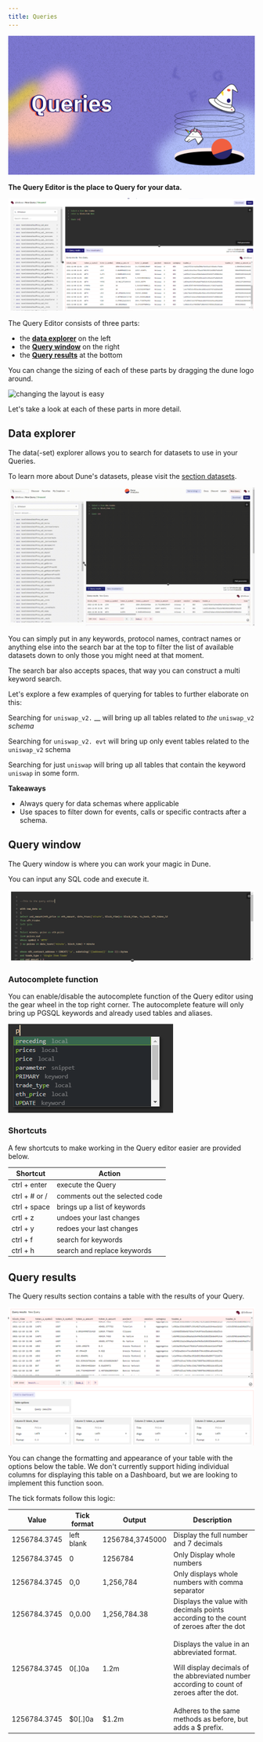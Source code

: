 ```yaml
---
title: Queries
---
```


<style>
  .md-typeset h1,
  .md-content__button {
    display: none;
  }
  .md-header__topic{
    font-weight: bold;
  }
</style>

![dune docs cover queries](images/cover-queries.jpg)

**The Query Editor is the place to Query for your data.**

![Query editor](images/query-editor.png)

The Query Editor consists of three parts:

* the [**data explorer**](#data-explorer) on the left
* the [**Query window**](#query-window) on the right
* the [**Query results**](#query-results) at the bottom

You can change the sizing of each of these parts by dragging the dune logo around.

![changing the layout is easy](images/layout.gif)

Let's take a look at each of these parts in more detail.

## Data explorer

The data(-set) explorer allows you to search for datasets to use in your Queries.

To learn more about Dune's datasets, please visit the [section datasets](/tables/evm-blockchain).

![Data explorer](images/data-explorer.gif)

You can simply put in any keywords, protocol names, contract names or anything else into the search bar at the top to filter the list of available datasets down to only those you might need at that moment.

The search bar also accepts spaces, that way you can construct a multi keyword search.


Let's explore a few examples of querying for tables to further elaborate on this:

Searching for `uniswap_v2.` \_\_ will bring up all tables related to _the_ `uniswap_v2` _schema_

Searching for `uniswap_v2. evt` will bring up only event tables related to the `uniswap_v2` schema

Searching for just `uniswap` will bring up all tables that contain the keyword `uniswap` in some form.

**Takeaways**

* Always query for data schemas where applicable
* Use spaces to filter down for events, calls or specific contracts after a schema.

## Query window

The Query window is where you can work your magic in Dune.

You can input any SQL code and execute it.

![Query window](images/query-window.png)

### Autocomplete function

You can enable/disable the autocomplete function of the Query editor using the gear wheel in the top right corner. The autocomplete feature will only bring up PGSQL keywords and already used tables and aliases.

![Auto-complete](images/autocomplete.png)

### Shortcuts

A few shortcuts to make working in the Query editor easier are provided below.

| Shortcut      | Action                         |
| ------------- | ------------------------------ |
| ctrl + enter  | execute the Query              |
| ctrl + # or / | comments out the selected code |
| ctrl + space  | brings up a list of keywords   |
| crtl + z      | undoes your last changes       |
| ctrl + y      | redoes your last changes       |
| ctrl + f      | search for keywords            |
| ctrl + h      | search and replace keywords    |

## Query results

The Query results section contains a table with the results of your Query.

![Query results](images/query-results.png)

You can change the formatting and appearance of your table with the options below the table. We don't currently support hiding individual columns for displaying this table on a Dashboard, but we are looking to implement this function soon.

The tick formats follow this logic:

| Value        | Tick format | Output          | Description                                                                                                                                           |
| ------------ | ----------- | --------------- | ----------------------------------------------------------------------------------------------------------------------------------------------------- |
| 1256784.3745 | left blank  | 1256784,3745000 | Display the full number and 7 decimals                                                                                                                |
| 1256784.3745 | 0           | 1256784         | Only Display whole numbers                                                                                                                            |
| 1256784.3745 | 0,0         | 1,256,784       | Only displays whole numbers with comma separator                                                                                                      |
| 1256784.3745 | 0,0.00      | 1,256,784.38    | Displays the value with decimals points according to the count of zeroes after the dot                                                                |
| 1256784.3745 | 0\[.]0a     | 1.2m            | <p>Displays the value in an abbreviated format.</p><p>Will display decimals of the abbreviated number according to count of zeroes after the dot.</p> |
| 1256784.3745 | $0\[.]0a    | $1.2m           | Adheres to the same methods as before, but adds a $ prefix.                                                                                           |

